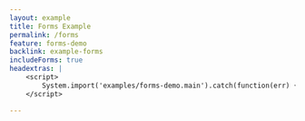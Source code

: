 ```yaml
---
layout: example
title: Forms Example
permalink: /forms
feature: forms-demo
backlink: example-forms
includeForms: true
headextras: | 
    <script>
        System.import('examples/forms-demo.main').catch(function(err) { console.error(err); });
    </script>

---
```

